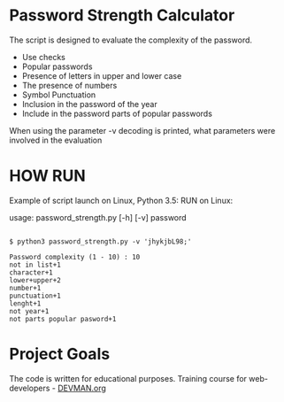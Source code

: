 # Password Strength Calculator

The script is designed to evaluate the complexity of the password.
- Use checks
- Popular passwords
- Presence of letters in upper and lower case
- The presence of numbers
- Symbol Punctuation
- Inclusion in the password of the year
- Include in the password parts of popular passwords

When using the parameter -v decoding is printed, what parameters were involved in the evaluation

# HOW RUN

Example of script launch on Linux, Python 3.5:
RUN on Linux:

usage: password_strength.py [-h] [-v] password

```#!bash

$ python3 password_strength.py -v 'jhykjbL98;'

Password complexity (1 - 10) : 10
not in list+1
character+1
lower+upper+2
number+1
punctuation+1
lenght+1
not year+1
not parts popular pasword+1
```


# Project Goals

The code is written for educational purposes. Training course for web-developers - [DEVMAN.org](https://devman.org)
